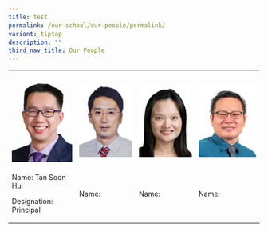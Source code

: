 ```yaml
---
title: test
permalink: /our-school/our-people/permalink/
variant: tiptap
description: ""
third_nav_title: Our People
---
```

<table><tbody><tr><th rowspan="1" colspan="1"><p></p><div class="isomer-image-wrapper"><img height="auto" width="100%" alt="" src="/images/School_Leaders/tan_soon_hui.jpg"></div></th><th rowspan="1" colspan="1"><p></p><div class="isomer-image-wrapper"><img height="auto" width="100%" alt="" src="/images/School_Leaders/goh_kar_whee.jpg"></div></th><th rowspan="1" colspan="1"><p></p><div class="isomer-image-wrapper"><img height="auto" width="100%" alt="" src="/images/School_Leaders/vanessa.jpg"></div></th><th rowspan="1" colspan="1"><p></p><div class="isomer-image-wrapper"><img height="auto" width="100%" alt="" src="/images/School_Leaders/Tan Kok Kwang.jpeg"></div></th></tr><tr><td rowspan="1" colspan="1"><p>Name: Tan Soon Hui</p><p>Designation: Principal</p></td><td rowspan="1" colspan="1"><p>Name:</p></td><td rowspan="1" colspan="1"><p>Name:</p></td><td rowspan="1" colspan="1"><p>Name:</p></td></tr></tbody></table><p></p><p></p>